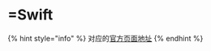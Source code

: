 # =Swift

{% hint style="info" %}
对应的[官方页面地址](https://contributing.bitwarden.com/contributing/code-style/swift)
{% endhint %}
